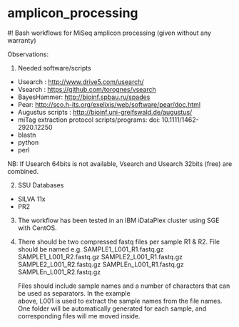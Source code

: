 # amplicon_processing #

#!  Bash workflows for MiSeq amplicon processing 
                 (given without any warranty)


Observations:

1) Needed software/scripts 

  - Usearch : http://www.drive5.com/usearch/
  - Vsearch : https://github.com/torognes/vsearch
  - BayesHammer: http://bioinf.spbau.ru/spades
  - Pear: http://sco.h-its.org/exelixis/web/software/pear/doc.html
  - Augustus scripts : http://bioinf.uni-greifswald.de/augustus/
  - miTag extraction protocol scripts/programs: doi: 10.1111/1462-2920.12250
  - blastn
  - python
  - perl

NB: If Usearch 64bits is not available, Vsearch and Usearch 32bits (free) are combined.

2) SSU Databases
  - SILVA 11x
  - PR2

3) The workflow has been tested in an IBM iDataPlex cluster using SGE with CentOS.

4) There should be two compressed fastq files per sample R1 & R2. File should be named e.g. 
   SAMPLE1_L001_R1.fastq.gz
   SAMPLE1_L001_R2.fastq.gz
   SAMPLE2_L001_R1.fastq.gz
   SAMPLE2_L001_R2.fastq.gz
   SAMPLEn_L001_R1.fastq.gz
   SAMPLEn_L001_R2.fastq.gz
   
   Files should include sample names and a number of characters that can be used as separators. In the example    
   above, L001 is used to extract the sample names from the file names. One folder will be automatically generated    for each sample, and corresponding files will me moved inside.
   
   
   
   
